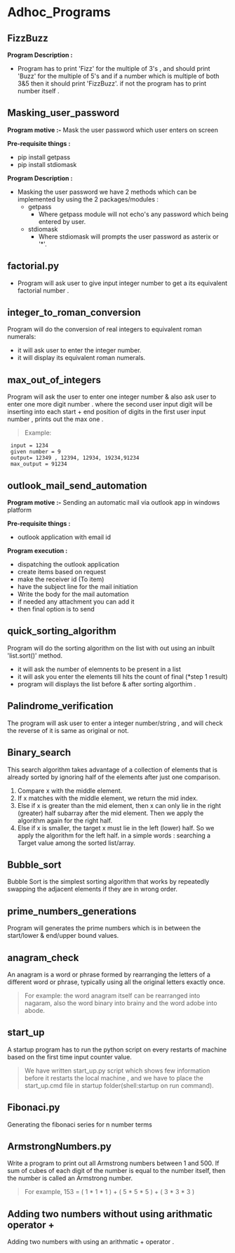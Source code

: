 # Adhoc_Programs

## FizzBuzz

   **Program Description :** 
   - Program has to print 'Fizz' for the multiple of 3's , and should print 'Buzz' for the multiple of 5's
     and if a number which is multiple of both 3&5 then it should print 'FizzBuzz'.
     if not the program has to print number itself .

## Masking_user_password
   **Program motive :-** Mask the user password which user enters on screen
   
   **Pre-requisite things :**
   - pip install getpass
   - pip install stdiomask
   
   **Program Description :**
   - Masking the user password we have 2 methods which can be implemented by using the 2 packages/modules :
     * getpass
       - Where getpass module will not echo's any password which being entered by user.
     * stdiomask
       - Where stdiomask will prompts the user password as asterix or '*'.

## factorial.py

   - Program will ask user to give input integer number to get a its equivalent factorial number .

## integer_to_roman_conversion 

  Program will do the conversion of real integers to equivalent roman numerals:
  - it will ask user to enter the integer number.
  - it will display its equivalent roman numerals.

## max_out_of_integers

  Program will ask the user to enter one integer number & also ask user to enter one more digit number . 
where the second user input digit will be inserting into each start + end position of digits in the first user input number , prints out the max one .

>Example:

     input = 1234 
     given number = 9 
     output= 12349 , 12394, 12934, 19234,91234
     max_output = 91234

## outlook_mail_send_automation

   **Program motive :-** Sending an automatic mail via outlook app in windows platform

   **Pre-requisite things :**
   - outlook application with email id
 
   **Program execution :** 
   - dispatching the outlook application
   - create items based on request 
   - make the receiver id (To item)
   - have the subject line for the mail initiation 
   - Write the body for the mail automation 
   - if needed any attachment you can add it 
   - then final option is to send 


## quick_sorting_algorithm

  Program will do the sorting algorithm on the list with out using an inbuilt 'list.sort()' method.

- it will ask the number of elemnents  to be present in a list 
- it will ask you enter the elements till hits the count of final (*step 1 result)
- program will displays the list before & after sorting algorthim .

## Palindrome_verification

  The program will ask user to enter a integer number/string , and will check the reverse of it is same as original or not.

## Binary_search

  This search algorithm takes advantage of a collection of elements that is already sorted by ignoring half of the elements after just one comparison. 
1. Compare x with the middle element.
2. If x matches with the middle element, we return the mid index.
3. Else if x is greater than the mid element, then x can only lie in the right (greater) half subarray after the mid element. Then we apply the algorithm again for the right half.
4. Else if x is smaller, the target x must lie in the left (lower) half. So we apply the algorithm for the left half.
in a simple words : searching a Target value among the sorted list/array.

## Bubble_sort

  Bubble Sort is the simplest sorting algorithm that works by repeatedly swapping the adjacent elements if they are in wrong order.

## prime_numbers_generations

  Program will generates the prime numbers which is in between the start/lower & end/upper bound values.

## anagram_check

  An anagram is a word or phrase formed by rearranging the letters of a different word or phrase, typically using all the original letters exactly once. 

> For example: the word anagram itself can be rearranged into nagaram, also the word binary into brainy and 
  the word adobe into abode.

## start_up
   
   A startup program has to run the python script on every restarts of machine based on the first time input counter value.
> We have written start_up.py script which shows few information before it restarts the local machine , and we have to place the start_up.cmd file 
in startup folder(shell:startup on run command).

## Fibonaci.py

   Generating the fibonaci series for n number terms
   
## ArmstrongNumbers.py

   Write a program to print out all Armstrong numbers between 1 and 500. If sum of cubes of each digit of the number is equal to the number itself, then the number is called an Armstrong number.
> For example, 153 = ( 1 * 1 * 1 ) + ( 5 * 5 * 5 ) + ( 3 * 3 * 3 )

## Adding two numbers without using arithmatic operator +

   Adding two numbers with using an arithmatic + operator .
